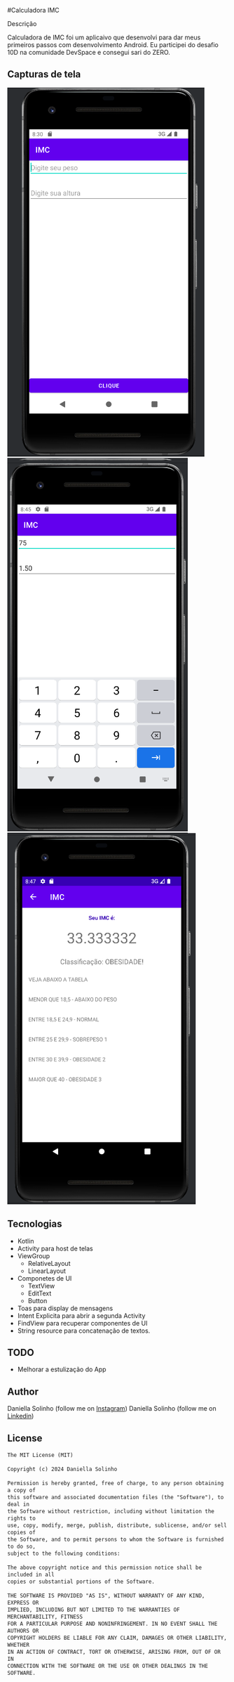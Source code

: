 #Calculadora IMC

Descrição

Calculadora de IMC foi um aplicaivo que desenvolvi para dar meus primeiros passos com desenvolvimento Android. Eu participei do desafio 10D na comunidade DevSpace e consegui sari do ZERO.

## Capturas de tela
<!-- Você pode adicionar mais capturas de tela aqui se quiser -->
<img src ="/result/01.png" largura = 100/>&emsp;<img src="/result/02.png" largura = 100/>&emsp;<img src="/result/03.png " largura = 100/>

## Tecnologias
* Kotlin
* Activity para host de telas
* ViewGroup
  * RelativeLayout
  * LinearLayout
* Componetes de UI
  * TextView
  * EditText
  * Button
* Toas para display de mensagens
* Intent Explicita para abrir a segunda Activity
* FindView para recuperar componentes de UI
* String resource para concatenação de textos.

## TODO

* Melhorar a estulização do App

## Author
Daniella Solinho (follow me on [Instagram](https://www.instagram.com/daniesolinho/))
Daniella Solinho (follow me on [Linkedin](https://www.linkedin.com/in/daniella-assump%C3%A7%C3%A3o-solinho-aa656b7/))
## License
```
The MIT License (MIT)

Copyright (c) 2024 Daniella Solinho

Permission is hereby granted, free of charge, to any person obtaining a copy of
this software and associated documentation files (the "Software"), to deal in
the Software without restriction, including without limitation the rights to
use, copy, modify, merge, publish, distribute, sublicense, and/or sell copies of
the Software, and to permit persons to whom the Software is furnished to do so,
subject to the following conditions:

The above copyright notice and this permission notice shall be included in all
copies or substantial portions of the Software.

THE SOFTWARE IS PROVIDED "AS IS", WITHOUT WARRANTY OF ANY KIND, EXPRESS OR
IMPLIED, INCLUDING BUT NOT LIMITED TO THE WARRANTIES OF MERCHANTABILITY, FITNESS
FOR A PARTICULAR PURPOSE AND NONINFRINGEMENT. IN NO EVENT SHALL THE AUTHORS OR
COPYRIGHT HOLDERS BE LIABLE FOR ANY CLAIM, DAMAGES OR OTHER LIABILITY, WHETHER
IN AN ACTION OF CONTRACT, TORT OR OTHERWISE, ARISING FROM, OUT OF OR IN
CONNECTION WITH THE SOFTWARE OR THE USE OR OTHER DEALINGS IN THE SOFTWARE.
```
